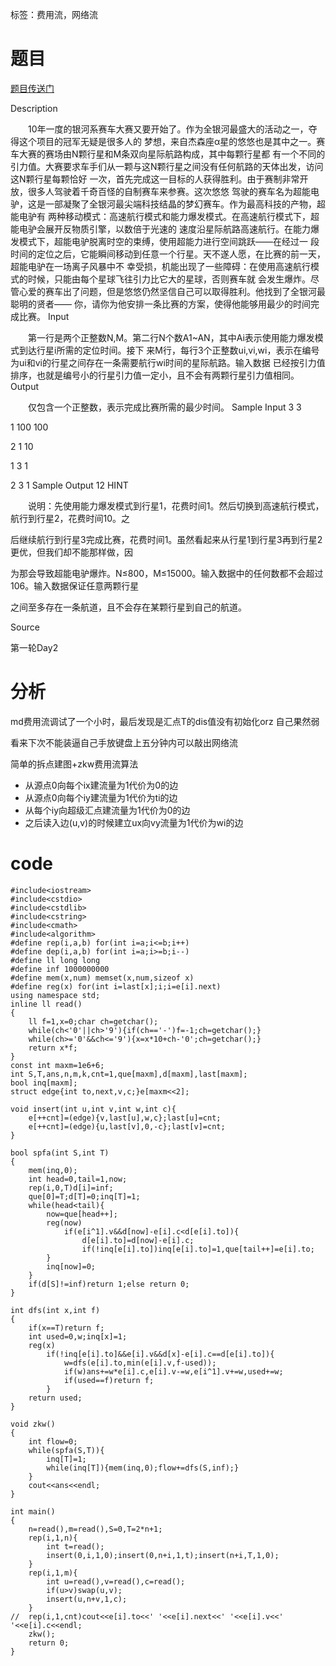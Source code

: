 ﻿---
tags: 
 - 网络流
 - 费用流
grammar_cjkRuby: true
catalog: true
layout:  post
header-img: "img/header/P10.jpg"
preview-img: "/img/preview/P30.jpg"
---
标签：费用流，网络流

# 题目

[题目传送门](http://www.lydsy.com/JudgeOnline/problem.php?id=1927)

Description

　　10年一度的银河系赛车大赛又要开始了。作为全银河最盛大的活动之一，夺得这个项目的冠军无疑是很多人的
梦想，来自杰森座α星的悠悠也是其中之一。赛车大赛的赛场由N颗行星和M条双向星际航路构成，其中每颗行星都
有一个不同的引力值。大赛要求车手们从一颗与这N颗行星之间没有任何航路的天体出发，访问这N颗行星每颗恰好
一次，首先完成这一目标的人获得胜利。由于赛制非常开放，很多人驾驶着千奇百怪的自制赛车来参赛。这次悠悠
驾驶的赛车名为超能电驴，这是一部凝聚了全银河最尖端科技结晶的梦幻赛车。作为最高科技的产物，超能电驴有
两种移动模式：高速航行模式和能力爆发模式。在高速航行模式下，超能电驴会展开反物质引擎，以数倍于光速的
速度沿星际航路高速航行。在能力爆发模式下，超能电驴脱离时空的束缚，使用超能力进行空间跳跃——在经过一
段时间的定位之后，它能瞬间移动到任意一个行星。天不遂人愿，在比赛的前一天，超能电驴在一场离子风暴中不
幸受损，机能出现了一些障碍：在使用高速航行模式的时候，只能由每个星球飞往引力比它大的星球，否则赛车就
会发生爆炸。尽管心爱的赛车出了问题，但是悠悠仍然坚信自己可以取得胜利。他找到了全银河最聪明的贤者——
你，请你为他安排一条比赛的方案，使得他能够用最少的时间完成比赛。
Input

　　第一行是两个正整数N,M。第二行N个数A1~AN，其中Ai表示使用能力爆发模式到达行星i所需的定位时间。接下
来M行，每行3个正整数ui,vi,wi，表示在编号为ui和vi的行星之间存在一条需要航行wi时间的星际航路。输入数据
已经按引力值排序，也就是编号小的行星引力值一定小，且不会有两颗行星引力值相同。
Output

　　仅包含一个正整数，表示完成比赛所需的最少时间。
Sample Input
3 3 

1 100 100 

2 1 10 

1 3 1 

2 3 1 
Sample Output
12
HINT

　　说明：先使用能力爆发模式到行星1，花费时间1。然后切换到高速航行模式，航行到行星2，花费时间10。之

后继续航行到行星3完成比赛，花费时间1。虽然看起来从行星1到行星3再到行星2更优，但我们却不能那样做，因

为那会导致超能电驴爆炸。N≤800，M≤15000。输入数据中的任何数都不会超过106。输入数据保证任意两颗行星

之间至多存在一条航道，且不会存在某颗行星到自己的航道。

Source

第一轮Day2

# 分析

md费用流调试了一个小时，最后发现是汇点T的dis值没有初始化orz 自己果然弱

看来下次不能装逼自己手放键盘上五分钟内可以敲出网络流

简单的拆点建图+zkw费用流算法

- 从源点0向每个ix建流量为1代价为0的边
- 从源点0向每个iy建流量为1代价为ti的边
- 从每个iy向超级汇点建流量为1代价为0的边
- 之后读入边(u,v)的时候建立ux向vy流量为1代价为wi的边

# code

```
#include<iostream>
#include<cstdio>
#include<cstdlib>
#include<cstring>
#include<cmath>
#include<algorithm>
#define rep(i,a,b) for(int i=a;i<=b;i++)
#define dep(i,a,b) for(int i=a;i>=b;i--)
#define ll long long
#define inf 1000000000
#define mem(x,num) memset(x,num,sizeof x)
#define reg(x) for(int i=last[x];i;i=e[i].next)
using namespace std;
inline ll read()
{
    ll f=1,x=0;char ch=getchar();
    while(ch<'0'||ch>'9'){if(ch=='-')f=-1;ch=getchar();}
    while(ch>='0'&&ch<='9'){x=x*10+ch-'0';ch=getchar();}
    return x*f;
}
const int maxm=1e6+6;
int S,T,ans,n,m,k,cnt=1,que[maxm],d[maxm],last[maxm];
bool inq[maxm];
struct edge{int to,next,v,c;}e[maxm<<2];

void insert(int u,int v,int w,int c){
    e[++cnt]=(edge){v,last[u],w,c};last[u]=cnt;
    e[++cnt]=(edge){u,last[v],0,-c};last[v]=cnt;
}

bool spfa(int S,int T)
{
    mem(inq,0);
    int head=0,tail=1,now;
    rep(i,0,T)d[i]=inf;
    que[0]=T;d[T]=0;inq[T]=1;
    while(head<tail){
        now=que[head++];
        reg(now)
            if(e[i^1].v&&d[now]-e[i].c<d[e[i].to]){
                d[e[i].to]=d[now]-e[i].c;
                if(!inq[e[i].to])inq[e[i].to]=1,que[tail++]=e[i].to;
        }
        inq[now]=0;
    }
    if(d[S]!=inf)return 1;else return 0;
}

int dfs(int x,int f)
{
    if(x==T)return f;
    int used=0,w;inq[x]=1;
    reg(x)
        if(!inq[e[i].to]&&e[i].v&&d[x]-e[i].c==d[e[i].to]){
            w=dfs(e[i].to,min(e[i].v,f-used));
            if(w)ans+=w*e[i].c,e[i].v-=w,e[i^1].v+=w,used+=w;
            if(used==f)return f;
        }
    return used;
}

void zkw()
{
    int flow=0;
    while(spfa(S,T)){
        inq[T]=1;
        while(inq[T]){mem(inq,0);flow+=dfs(S,inf);}
    }
    cout<<ans<<endl;
}

int main()
{
    n=read(),m=read(),S=0,T=2*n+1;
	rep(i,1,n){
		int t=read();
		insert(0,i,1,0);insert(0,n+i,1,t);insert(n+i,T,1,0);
	}
	rep(i,1,m){
		int u=read(),v=read(),c=read();
		if(u>v)swap(u,v);
		insert(u,n+v,1,c);
	}
//	rep(i,1,cnt)cout<<e[i].to<<' '<<e[i].next<<' '<<e[i].v<<' '<<e[i].c<<endl;
    zkw();
    return 0;
}
```

